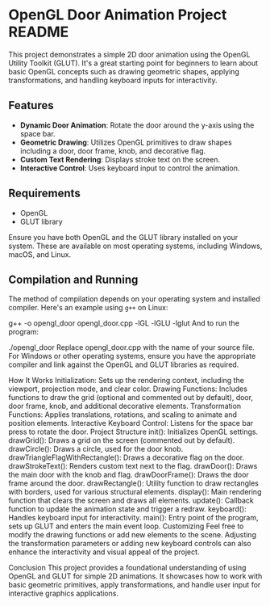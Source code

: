 # OpenGL Door Animation Project README

This project demonstrates a simple 2D door animation using the OpenGL Utility Toolkit (GLUT). It's a great starting point for beginners to learn about basic OpenGL concepts such as drawing geometric shapes, applying transformations, and handling keyboard inputs for interactivity.

## Features

- **Dynamic Door Animation**: Rotate the door around the y-axis using the space bar.
- **Geometric Drawing**: Utilizes OpenGL primitives to draw shapes including a door, door frame, knob, and decorative flag.
- **Custom Text Rendering**: Displays stroke text on the screen.
- **Interactive Control**: Uses keyboard input to control the animation.

## Requirements

- OpenGL
- GLUT library

Ensure you have both OpenGL and the GLUT library installed on your system. These are available on most operating systems, including Windows, macOS, and Linux.

## Compilation and Running

The method of compilation depends on your operating system and installed compiler. Here's an example using `g++` on Linux:


g++ -o opengl_door opengl_door.cpp -lGL -lGLU -lglut
And to run the program:

./opengl_door
Replace opengl_door.cpp with the name of your source file. For Windows or other operating systems, ensure you have the appropriate compiler and link against the OpenGL and GLUT libraries as required.

How It Works
Initialization: Sets up the rendering context, including the viewport, projection mode, and clear color.
Drawing Functions: Includes functions to draw the grid (optional and commented out by default), door, door frame, knob, and additional decorative elements.
Transformation Functions: Applies translations, rotations, and scaling to animate and position elements.
Interactive Keyboard Control: Listens for the space bar press to rotate the door.
Project Structure
init(): Initializes OpenGL settings.
drawGrid(): Draws a grid on the screen (commented out by default).
drawCircle(): Draws a circle, used for the door knob.
drawTriangleFlagWithRectangle(): Draws a decorative flag on the door.
drawStrokeText(): Renders custom text next to the flag.
drawDoor(): Draws the main door with the knob and flag.
drawDoorFrame(): Draws the door frame around the door.
drawRectangle(): Utility function to draw rectangles with borders, used for various structural elements.
display(): Main rendering function that clears the screen and draws all elements.
update(): Callback function to update the animation state and trigger a redraw.
keyboard(): Handles keyboard input for interactivity.
main(): Entry point of the program, sets up GLUT and enters the main event loop.
Customizing
Feel free to modify the drawing functions or add new elements to the scene. Adjusting the transformation parameters or adding new keyboard controls can also enhance the interactivity and visual appeal of the project.

Conclusion
This project provides a foundational understanding of using OpenGL and GLUT for simple 2D animations. It showcases how to work with basic geometric primitives, apply transformations, and handle user input for interactive graphics applications.


